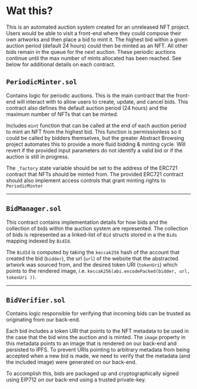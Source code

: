 # Wat this?
This is an automated auction system created for an unreleased NFT project. Users would be able to visit a front-end where they could compose their own artworks and then place a bid to mint it. The highest bid within a given auction period (default 24 hours) could then be minted as an NFT. All other bids remain in the queue for the next auction. These periodic auctions continue until the max number of mints allocated has been reached. See below for additional details on each contract.

## `PeriodicMinter.sol`

Contains logic for periodic auctions. This is the main contract that the front-end will interact with to allow users to create, update, and cancel bids. This contract also defines the default auction period (24 hours) and the maximum number of NFTs that can be minted.

Includes `mint` function that can be called at the end of each auction period to mint an NFT from the highest bid. This function is permissionless so it could be called by bidders themselves, but the greater Abstract Browsing project automates this to provide a more fluid bidding & minting cycle. Will revert if the provided input parameters do not identify a valid bid or if the auction is still in progress.

The `_factory` state variable should be set to the address of the ERC721 contract that NFTs should be minted from. The provided ERC721 contract should also implement access controls that grant minting rights to `PeriodicMinter`
___
## `BidManager.sol`
This contract contains implementation details for how bids and the collection of bids within the auction system are represented. The collection of bids is represented as a linked-list of `Bid` structs stored in a the `Bids` mapping indexed by `BidId`.

The `BidId` is computed by taking the `keccak256` hash of the account that created the bid (`bidder`), the url (`url`) of the website that the abstracted artwork was sourced from, and the desired token URI (`tokenUri`) which points to the rendered image, i.e. `keccak256(abi.encodePacked(bidder, url, tokenUri ))`.
___
## `BidVerifier.sol`
Contains logic responsible for verifying that incoming bids can be trusted as originating from our back-end.

Each bid includes a token URI that points to the NFT metadata to be used in the case that the bid wins the auction and is minted. The `image` property in this metadata points to an image that is rendered on our back-end and persisted to IPFS. To prevent URIs pointing to arbitrary metadata from being accepted when a new bid is made, we need to verify that the metadata (and the included image) were generated on our back-end.

To accomplish this, bids are packaged up and cryptographically signed using EIP712 on our back-end using a trusted private-key.
